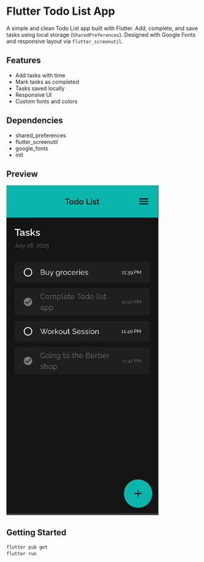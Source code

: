 # Flutter Todo List App

A simple and clean Todo List app built with Flutter. Add, complete, and save tasks using local storage (`SharedPreferences`). Designed with Google Fonts and responsive layout via `flutter_screenutil`.

## Features
- Add tasks with time
- Mark tasks as completed
- Tasks saved locally
- Responsive UI
- Custom fonts and colors

## Dependencies
- shared_preferences  
- flutter_screenutil  
- google_fonts  
- intl


## Preview
![Todo List ](assets/todo_list_app.PNG)

## Getting Started
```bash
flutter pub get
flutter run
